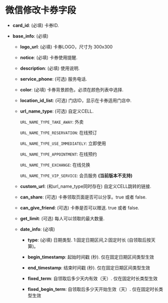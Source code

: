 微信修改卡券字段
==========================

- **card_id**: (必填) 卡券ID.

- **base_info**: (必填)

    - **logo_url**: (必填) 卡券LOGO，尺寸为 300x300

    - **notice**: (必填) 卡券使用提醒.

    - **description**: (必填) 使用说明.

    - **service_phone**: (可选) 服务电话.

    - **color**: (必填) 卡券背景颜色，必须在颜色列表中选择.

    - **location_id_list**: (可选) 门店ID，显示在卡券适用门店中.

    - **url_name_type**: (可选) 自定义CELL.

        `URL_NAME_TYPE_TAKE_AWAY`: 外卖

        `URL_NAME_TYPE_RESERVATION`: 在线预订

        `URL_NAME_TYPE_USE_IMMEDIATELY`: 立即使用

        `URL_NAME_TYPE_APPOINTMENT`: 在线预约

        `URL_NAME_TYPE_EXCHANGE`: 在线兑换

        `URL_NAME_TYPE_VIP_SERVICE`: 会员服务 **(当前版本不支持)**

    - **custom_url**: (和url_name_type同时存在) 自定义CELL跳转的链接.

    - **can_share**: (可选) 卡券领取页面是否可以分享。true 或者 false.

    - **can_give_friend**: (可选) 卡券是否可以赠送. true 或者 false.

    - **get_limit**: (可选) 每人可以领取的最大数量.

    - **date_info**: (必填)

        - **type**: (必填) 日期类型. 1:固定日期区间,2:固定时长 (自领取后按天算)。

        - **begin_timestamp**: 起始时间戳 (秒). 仅在固定日期区间类型生效

        - **end_timestamp**: 结束时间戳 (秒). 仅在固定日期区间类型生效

        - **fixed_term**: 自领取后多少天内有效（天）. 仅在固定时长类型生效

        - **fixed_begin_term**: 自领取后多少天开始生效（天）. 仅在固定时长类型生效